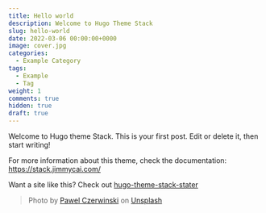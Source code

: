 ```yaml
---
title: Hello world
description: Welcome to Hugo Theme Stack
slug: hello-world
date: 2022-03-06 00:00:00+0000
image: cover.jpg
categories:
  - Example Category
tags:
  - Example
  - Tag
weight: 1
comments: true
hidden: true
draft: true
---
```


Welcome to Hugo theme Stack. This is your first post. Edit or delete it, then start writing!

For more information about this theme, check the documentation: https://stack.jimmycai.com/

Want a site like this? Check out [hugo-theme-stack-stater](https://github.com/CaiJimmy/hugo-theme-stack-starter)

> Photo by [Pawel Czerwinski](https://unsplash.com/@pawel_czerwinski) on [Unsplash](https://unsplash.com/)